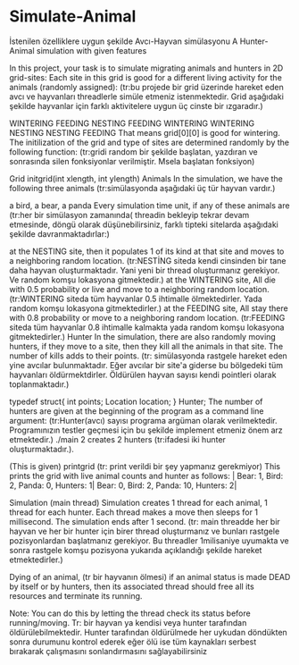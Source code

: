 # Simulate-Animal
İstenilen özelliklere uygun şekilde Avcı-Hayvan simülasyonu
A Hunter-Animal simulation with given features



In this project, your task is to simulate migrating animals and hunters in 2D grid-sites: Each site in this grid is good for a different living activity for the animals (randomly assigned): (tr:bu projede bir grid üzerinde hareket eden avcı ve hayvanları threadlerle simüle etmeniz istenmektedir. Grid aşağıdaki şekilde hayvanlar için farklı aktivitelere uygun üç cinste bir ızgaradır.)

WINTERING	FEEDING	NESTING
FEEDING	WINTERING	WINTERING
NESTING	NESTING	FEEDING
That means grid[0][0] is good for wintering. The initilization of the grid and type of sites are determined randomly by the following function: (tr:gridi random bir şekilde başlatan, yazdıran ve sonrasında silen fonksiyonlar verilmiştir. Msela başlatan fonksiyon)

Grid initgrid(int xlength, int ylength)
Animals
In the simulation, we have the following three animals (tr:simülasyonda aşağıdaki üç tür hayvan vardır.)

a bird,
a bear,
a panda
Every simulation time unit, if any of these animals are (tr:her bir simülasyon zamanında( threadin bekleyip tekrar devam etmesinde, döngü olarak düşünebilirsiniz, farklı tipteki sitelarda aşağıdaki şekilde davranmaktadırlar:)

at the NESTING site, then it populates 1 of its kind at that site and moves to a neighboring random location.
(tr:NESTİNG siteda kendi cinsinden bir tane daha hayvan oluşturmaktadır. Yani yeni bir thread oluşturmanız gerekiyor. Ve random komşu lokasyona gitmektedir.)
at the WINTERING site,
All die with 0.5 probability or live and move to a neighboring random location.
(tr:WINTERING siteda tüm hayvanlar 0.5 ihtimalle ölmektedirler. Yada random komşu lokasyona gitmektedirler.)
at the FEEDING site,
All stay there with 0.8 probability or move to a neighboring random location.
(tr:FEEDING siteda tüm hayvanlar 0.8 ihtimalle kalmakta yada random komşu lokasyona gitmektedirler.)
Hunter
In the simulation, there are also randomly moving hunters, if they move to a site, then they kill all the animals in that site. The number of kills adds to their points. (tr: simülasyonda rastgele hareket eden yine avcılar bulunmaktadır. Eğer avcılar bir site'a giderse bu bölgedeki tüm hayvanları öldürmektdirler. Öldürülen hayvan sayısı kendi pointleri olarak toplanmaktadır.)

typedef struct{
   int points;
   Location location;
} Hunter;
The number of hunters are given at the beginning of the program as a command line argument: (tr:Hunter(avcı) sayısı programa argüman olarak verilmektedir. Programınızın testler geçmesi için bu şekilde implement etmeniz önem arz etmektedir.) ./main 2 creates 2 hunters (tr:ifadesi iki hunter oluşturmaktadır.).

(This is given) printgrid (tr: print verildi bir şey yapmanız gerekmiyor)
This prints the grid with live animal counts and hunter as follows: | Bear: 1, Bird: 2, Panda: 0, Hunters: 1| Bear: 0, Bird: 2, Panda: 10, Hunters: 2|

Simulation (main thread)
Simulation creates 1 thread for each animal, 1 thread for each hunter. Each thread makes a move then sleeps for 1 millisecond. The simulation ends after 1 second. (tr: main threadde her bir hayvan ve her bir hunter için birer thread oluşturmanız ve bunları rastgele pozisyonlardan başlatmanız gerekiyor. Bu threadler 1milisaniye uyumakta ve sonra rastgele komşu pozisyona yukarıda açıklandığı şekilde hareket etmektedirler.)

Dying of an animal, (tr bir hayvanın ölmesi)
if an animal status is made DEAD by itself or by hunters, then its associated thread should free all its resources and terminate its running.

Note: You can do this by letting the thread check its status before running/moving. Tr: bir hayvan ya kendisi veya hunter tarafından öldürülebilmektedir. Hunter tarafından öldürülmede her uykudan döndükten sonra durumunu kontrol ederek eğer ölü ise tüm kaynakları serbest bırakarak çalışmasını sonlandırmasını sağlayabilirsiniz

